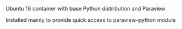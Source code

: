 Ubuntu 16 container with base Python distribution and Paraview

Installed mainly to provide quick access to paraview-python module
